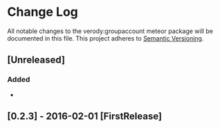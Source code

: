 # Change Log
All notable changes to the verody:groupaccount meteor package will be documented in this file.
This project adheres to [Semantic Versioning](http://semver.org/).

## [Unreleased]
### Added
- 

## [0.2.3] - 2016-02-01 [FirstRelease]
